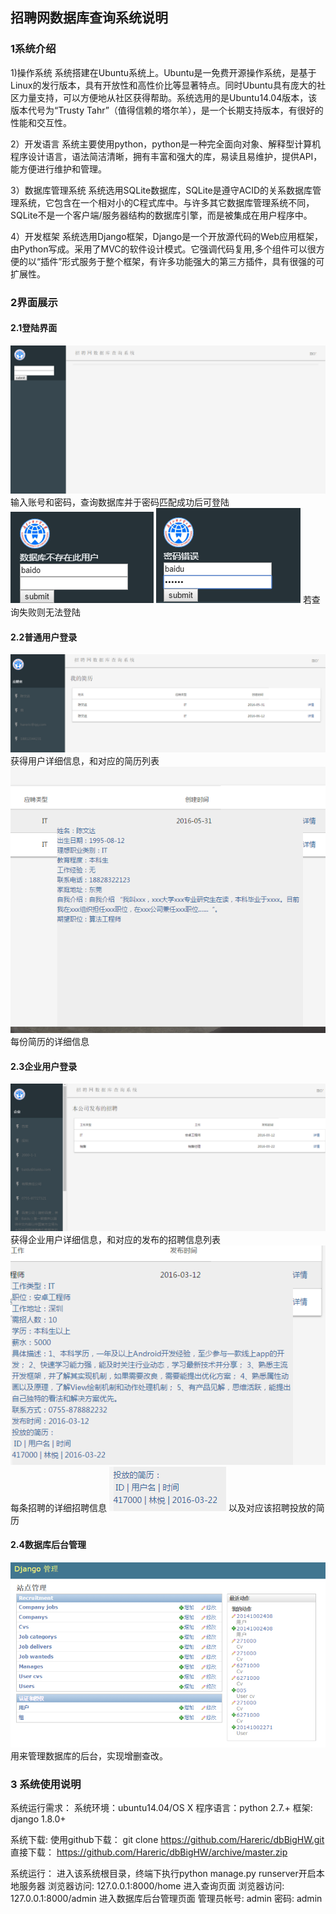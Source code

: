 ## 招聘网数据库查询系统说明
### 1系统介绍
1)操作系统 系统搭建在Ubuntu系统上。Ubuntu是一免费开源操作系统，是基于Linux的发行版本，具有开放性和高性价比等显著特点。同时Ubuntu具有庞大的社区力量支持，可以方便地从社区获得帮助。系统选用的是Ubuntu14.04版本，该版本代号为“Trusty Tahr”（值得信赖的塔尔羊），是一个长期支持版本，有很好的性能和交互性。

2）开发语言 系统主要使用python，python是一种完全面向对象、解释型计算机程序设计语言，语法简洁清晰，拥有丰富和强大的库，易读且易维护，提供API，能方便进行维护和管理。

3）数据库管理系统 
系统选用SQLite数据库，SQLite是遵守ACID的关系数据库管理系统，它包含在一个相对小的C程式库中。与许多其它数据库管理系统不同，SQLite不是一个客户端/服务器结构的数据库引擎，而是被集成在用户程序中。

4）开发框架 系统选用Django框架，Django是一个开放源代码的Web应用框架，由Python写成。采用了MVC的软件设计模式。它强调代码复用,多个组件可以很方便的以“插件”形式服务于整个框架，有许多功能强大的第三方插件，具有很强的可扩展性。
### 2界面展示
#### 2.1登陆界面
 ![登陆界面][4]
输入账号和密码，查询数据库并于密码匹配成功后可登陆
![登录失败1][5] ![登录失败2][6]
若查询失败则无法登陆
#### 2.2普通用户登录
 ![普通用户登录][7]
获得用户详细信息，和对应的简历列表
![简历的详细信息][8]
每份简历的详细信息
#### 2.3企业用户登录
 ![企业用户详细信息][9]
获得企业用户详细信息，和对应的发布的招聘信息列表
![详细招聘信息][10]
每条招聘的详细招聘信息
![对应该招聘投放的简历][11]
以及对应该招聘投放的简历

#### 2.4数据库后台管理
![此处输入图片的描述][12]
用来管理数据库的后台，实现增删查改。
### 3 系统使用说明
系统运行需求：
系统环境：ubuntu14.04/OS X
程序语言：python 2.7.+
框架: django 1.8.0+

系统下载:
使用github下载：
git clone https://github.com/Hareric/dbBigHW.git
直接下载：
https://github.com/Hareric/dbBigHW/archive/master.zip

系统运行：
进入该系统根目录，终端下执行python manage.py runserver开启本地服务器
浏览器访问: 127.0.0.1:8000/home 进入查询页面
浏览器访问: 127.0.0.1:8000/admin 进入数据库后台管理页面
管理员帐号: admin 密码: admin

  [4]: https://github.com/Hareric/dbBigHW/raw/master/recruitment/static/images/file/image007.png
  [5]: https://github.com/Hareric/dbBigHW/raw/master/recruitment/static/images/file/image009.png
  [6]: https://github.com/Hareric/dbBigHW/raw/master/recruitment/static/images/file/image011.png
  [7]: https://github.com/Hareric/dbBigHW/raw/master/recruitment/static/images/file/image013.png
  [8]: https://github.com/Hareric/dbBigHW/raw/master/recruitment/static/images/file/image015.png
  [9]: https://github.com/Hareric/dbBigHW/raw/master/recruitment/static/images/file/image017.png
  [10]: https://github.com/Hareric/dbBigHW/raw/master/recruitment/static/images/file/image019.png
  [11]: https://github.com/Hareric/dbBigHW/raw/master/recruitment/static/images/file/image021.png
  [12]: https://github.com/Hareric/dbBigHW/raw/master/recruitment/static/images/file/image023.png
